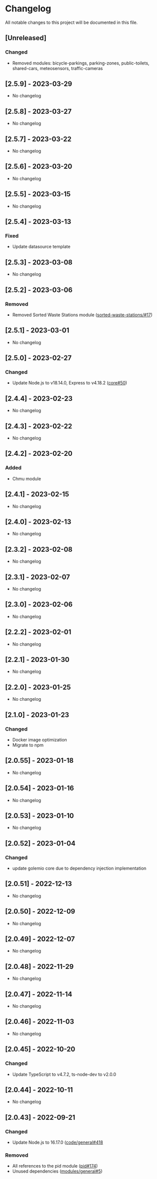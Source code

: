 # Changelog

All notable changes to this project will be documented in this file.

## [Unreleased]

### Changed

-   Removed modules: bicycle-parkings, parking-zones, public-toilets, shared-cars, meteosensors, traffic-cameras

## [2.5.9] - 2023-03-29

-   No changelog

## [2.5.8] - 2023-03-27

-   No changelog

## [2.5.7] - 2023-03-22

-   No changelog

## [2.5.6] - 2023-03-20

-   No changelog

## [2.5.5] - 2023-03-15

-   No changelog

## [2.5.4] - 2023-03-13

### Fixed

-   Update datasource template

## [2.5.3] - 2023-03-08

-   No changelog

## [2.5.2] - 2023-03-06

### Removed

-   Removed Sorted Waste Stations module ([sorted-waste-stations/#17](https://gitlab.com/operator-ict/golemio/code/modules/sorted-waste-stations/-/issues/17))

## [2.5.1] - 2023-03-01

-   No changelog

## [2.5.0] - 2023-02-27

### Changed

-   Update Node.js to v18.14.0, Express to v4.18.2 ([core#50](https://gitlab.com/operator-ict/golemio/code/modules/core/-/issues/50))

## [2.4.4] - 2023-02-23

-   No changelog

## [2.4.3] - 2023-02-22

-   No changelog

## [2.4.2] - 2023-02-20

### Added

-   Chmu module

## [2.4.1] - 2023-02-15

-   No changelog

## [2.4.0] - 2023-02-13

-   No changelog

## [2.3.2] - 2023-02-08

-   No changelog

## [2.3.1] - 2023-02-07

-   No changelog

## [2.3.0] - 2023-02-06

-   No changelog

## [2.2.2] - 2023-02-01

-   No changelog

## [2.2.1] - 2023-01-30

-   No changelog

## [2.2.0] - 2023-01-25

-   No changelog

## [2.1.0] - 2023-01-23

### Changed

-   Docker image optimization
-   Migrate to npm

## [2.0.55] - 2023-01-18

-   No changelog

## [2.0.54] - 2023-01-16

-   No changelog

## [2.0.53] - 2023-01-10

-   No changelog

## [2.0.52] - 2023-01-04

### Changed

-   update golemio core due to dependency injection implementation

## [2.0.51] - 2022-12-13

-   No changelog

## [2.0.50] - 2022-12-09

-   No changelog

## [2.0.49] - 2022-12-07

-   No changelog

## [2.0.48] - 2022-11-29

-   No changelog

## [2.0.47] - 2022-11-14

-   No changelog

## [2.0.46] - 2022-11-03

-   No changelog

## [2.0.45] - 2022-10-20

### Changed

-   Update TypeScript to v4.7.2, ts-node-dev to v2.0.0

## [2.0.44] - 2022-10-11

-   No changelog

## [2.0.43] - 2022-09-21

### Changed

-   Update Node.js to 16.17.0 ([code/general#418](https://gitlab.com/operator-ict/golemio/code/general/-/issues/418)

### Removed

-   All references to the pid module ([pid#174](https://gitlab.com/operator-ict/golemio/code/modules/pid/-/issues/174))
-   Unused dependencies ([modules/general#5](https://gitlab.com/operator-ict/golemio/code/modules/general/-/issues/5))
